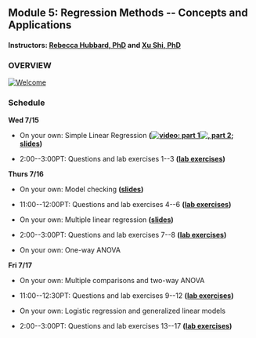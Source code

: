 ## Module 5: Regression Methods -- Concepts and Applications 
#### Instructors: [Rebecca Hubbard, PhD](https://www.med.upenn.edu/ehr-stats) and [Xu Shi, PhD](https://www.xuritashi.com)

### OVERVIEW
[![Welcome](https://www.youtube.com/embed/Q4tfbR9jbsg?start=1)](https://www.youtube.com/embed/Q4tfbR9jbsg)

### Schedule

**Wed 7/15**

* On your own: Simple Linear Regression **([![video: part 1](https://youtu.be/wEK9nDqf5lE)](https://youtu.be/wEK9nDqf5lE)[![, part 2](https://youtu.be/yrJLAc3JwNo)](https://youtu.be/yrJLAc3JwNo); [slides](/slides/1_SimpleLinearRegression.pdf))**

* 2:00--3:00PT: Questions and lab exercises 1--3  **([lab exercises](/slides/2020_SISG_5_Labs.pdf))**


**Thurs 7/16**

* On your own: Model checking **([slides](/slides/2_ModelChecking.pdf))**

* 11:00--12:00PT: Questions and lab exercises 4--6  **([lab exercises](/slides/2020_SISG_5_Labs.pdf))**

* On your own: Multiple linear regression **([slides](/slides/3_MultipleLinearRegression.pdf))**

* 2:00--3:00PT: Questions and lab exercises 7--8  **([lab exercises](/slides/2020_SISG_5_Labs.pdf))**

* On your own: One-way ANOVA

**Fri 7/17**

* On your own: Multiple comparisons and two-way ANOVA

* 11:00--12:30PT: Questions and lab exercises 9--12  **([lab exercises](/slides/2020_SISG_5_Labs.pdf))**

* On your own: Logistic regression and generalized linear models

* 2:00--3:00PT: Questions and lab exercises 13--17  **([lab exercises](/slides/2020_SISG_5_Labs.pdf))**



